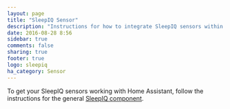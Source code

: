 ```yaml
---
layout: page
title: "SleepIQ Sensor"
description: "Instructions for how to integrate SleepIQ sensors within Home Assistant."
date: 2016-08-28 8:56
sidebar: true
comments: false
sharing: true
footer: true
logo: sleepiq
ha_category: Sensor
---
```


To get your SleepIQ sensors working with Home Assistant, follow the instructions for the general [SleepIQ component](/components/sleepiq/).

